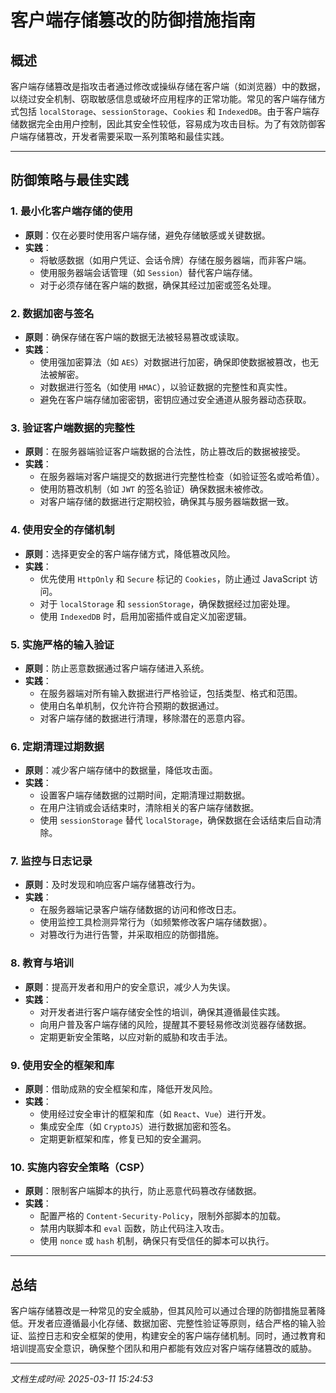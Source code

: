 # 客户端存储篡改的防御措施指南

## 概述

客户端存储篡改是指攻击者通过修改或操纵存储在客户端（如浏览器）中的数据，以绕过安全机制、窃取敏感信息或破坏应用程序的正常功能。常见的客户端存储方式包括 `localStorage`、`sessionStorage`、`Cookies` 和 `IndexedDB`。由于客户端存储数据完全由用户控制，因此其安全性较低，容易成为攻击目标。为了有效防御客户端存储篡改，开发者需要采取一系列策略和最佳实践。

---

## 防御策略与最佳实践

### 1. **最小化客户端存储的使用**
   - **原则**：仅在必要时使用客户端存储，避免存储敏感或关键数据。
   - **实践**：
     - 将敏感数据（如用户凭证、会话令牌）存储在服务器端，而非客户端。
     - 使用服务器端会话管理（如 `Session`）替代客户端存储。
     - 对于必须存储在客户端的数据，确保其经过加密或签名处理。

### 2. **数据加密与签名**
   - **原则**：确保存储在客户端的数据无法被轻易篡改或读取。
   - **实践**：
     - 使用强加密算法（如 `AES`）对数据进行加密，确保即使数据被篡改，也无法被解密。
     - 对数据进行签名（如使用 `HMAC`），以验证数据的完整性和真实性。
     - 避免在客户端存储加密密钥，密钥应通过安全通道从服务器动态获取。

### 3. **验证客户端数据的完整性**
   - **原则**：在服务器端验证客户端数据的合法性，防止篡改后的数据被接受。
   - **实践**：
     - 在服务器端对客户端提交的数据进行完整性检查（如验证签名或哈希值）。
     - 使用防篡改机制（如 `JWT` 的签名验证）确保数据未被修改。
     - 对客户端存储的数据进行定期校验，确保其与服务器端数据一致。

### 4. **使用安全的存储机制**
   - **原则**：选择更安全的客户端存储方式，降低篡改风险。
   - **实践**：
     - 优先使用 `HttpOnly` 和 `Secure` 标记的 `Cookies`，防止通过 JavaScript 访问。
     - 对于 `localStorage` 和 `sessionStorage`，确保数据经过加密处理。
     - 使用 `IndexedDB` 时，启用加密插件或自定义加密逻辑。

### 5. **实施严格的输入验证**
   - **原则**：防止恶意数据通过客户端存储进入系统。
   - **实践**：
     - 在服务器端对所有输入数据进行严格验证，包括类型、格式和范围。
     - 使用白名单机制，仅允许符合预期的数据通过。
     - 对客户端存储的数据进行清理，移除潜在的恶意内容。

### 6. **定期清理过期数据**
   - **原则**：减少客户端存储中的数据量，降低攻击面。
   - **实践**：
     - 设置客户端存储数据的过期时间，定期清理过期数据。
     - 在用户注销或会话结束时，清除相关的客户端存储数据。
     - 使用 `sessionStorage` 替代 `localStorage`，确保数据在会话结束后自动清除。

### 7. **监控与日志记录**
   - **原则**：及时发现和响应客户端存储篡改行为。
   - **实践**：
     - 在服务器端记录客户端存储数据的访问和修改日志。
     - 使用监控工具检测异常行为（如频繁修改客户端存储数据）。
     - 对篡改行为进行告警，并采取相应的防御措施。

### 8. **教育与培训**
   - **原则**：提高开发者和用户的安全意识，减少人为失误。
   - **实践**：
     - 对开发者进行客户端存储安全性的培训，确保其遵循最佳实践。
     - 向用户普及客户端存储的风险，提醒其不要轻易修改浏览器存储数据。
     - 定期更新安全策略，以应对新的威胁和攻击手法。

### 9. **使用安全的框架和库**
   - **原则**：借助成熟的安全框架和库，降低开发风险。
   - **实践**：
     - 使用经过安全审计的框架和库（如 `React`、`Vue`）进行开发。
     - 集成安全库（如 `CryptoJS`）进行数据加密和签名。
     - 定期更新框架和库，修复已知的安全漏洞。

### 10. **实施内容安全策略（CSP）**
   - **原则**：限制客户端脚本的执行，防止恶意代码篡改存储数据。
   - **实践**：
     - 配置严格的 `Content-Security-Policy`，限制外部脚本的加载。
     - 禁用内联脚本和 `eval` 函数，防止代码注入攻击。
     - 使用 `nonce` 或 `hash` 机制，确保只有受信任的脚本可以执行。

---

## 总结

客户端存储篡改是一种常见的安全威胁，但其风险可以通过合理的防御措施显著降低。开发者应遵循最小化存储、数据加密、完整性验证等原则，结合严格的输入验证、监控日志和安全框架的使用，构建安全的客户端存储机制。同时，通过教育和培训提高安全意识，确保整个团队和用户都能有效应对客户端存储篡改的威胁。

---

*文档生成时间: 2025-03-11 15:24:53*
